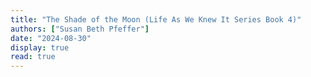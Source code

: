 ```yaml
---
title: "The Shade of the Moon (Life As We Knew It Series Book 4)"
authors: ["Susan Beth Pfeffer"]
date: "2024-08-30"
display: true
read: true
---
```


